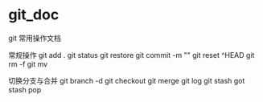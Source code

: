 # git_doc
git 常用操作文档

常规操作
git add .
git status
git restore 
git commit -m ""
git reset ^HEAD
git rm -f
git mv

切换分支与合并
git branch -d
git checkout 
git merge
git log
git stash  got stash pop
